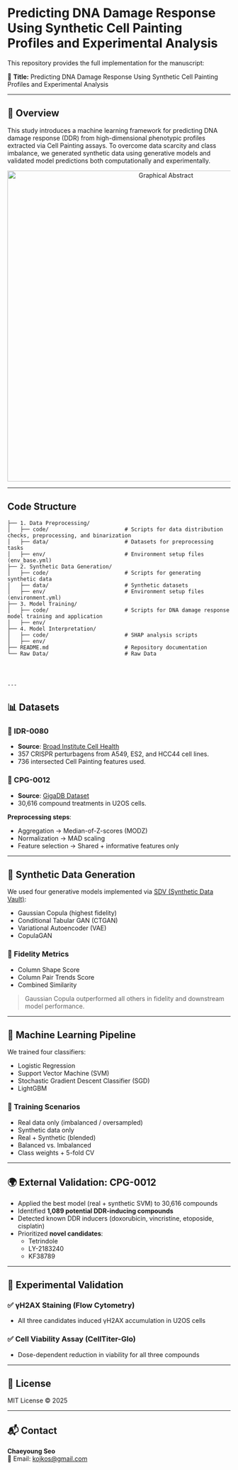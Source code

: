 # Predicting DNA Damage Response Using Synthetic Cell Painting Profiles and Experimental Analysis

This repository provides the full implementation for the manuscript:

📄 **Title:** Predicting DNA Damage Response Using Synthetic Cell Painting Profiles and Experimental Analysis

---

## 📌 Overview

This study introduces a machine learning framework for predicting DNA damage response (DDR) from high-dimensional phenotypic profiles extracted via Cell Painting assays. To overcome data scarcity and class imbalance, we generated synthetic data using generative models and validated model predictions both computationally and experimentally.

<p align="center">
  <img src="Figure1_Graphic_Abstract.png" width="700" alt="Graphical Abstract">
</p>

---


## **Code Structure**
```plaintext
├── 1. Data Preprocessing/            
│   ├── code/                        # Scripts for data distribution checks, preprocessing, and binarization
│   ├── data/                        # Datasets for preprocessing tasks
│   ├── env/                         # Environment setup files (env_base.yml)
├── 2. Synthetic Data Generation/          
│   ├── code/                        # Scripts for generating synthetic data
│   ├── data/                        # Synthetic datasets
│   ├── env/                         # Environment setup files (environment.yml)
├── 3. Model Training/                
│   ├── code/                        # Scripts for DNA damage response model training and application
│   ├── env/                          
├── 4. Model Interpretation/
│   ├── code/                        # SHAP analysis scripts
│   ├── env/
├── README.md                        # Repository documentation
└── Raw Data/                        # Raw Data




---

```
## 📊 Datasets

### 🔹 IDR-0080
- **Source**: [Broad Institute Cell Health](https://github.com/broadinstitute/cell-health)
- 357 CRISPR perturbagens from A549, ES2, and HCC44 cell lines.
- 736 intersected Cell Painting features used.

### 🔹 CPG-0012
- **Source**: [GigaDB Dataset](https://gigadb.org/dataset/view/id/100351)
- 30,616 compound treatments in U2OS cells.

**Preprocessing steps**:
- Aggregation → Median-of-Z-scores (MODZ)  
- Normalization → MAD scaling  
- Feature selection → Shared + informative features only

---

## 🧬 Synthetic Data Generation

We used four generative models implemented via [SDV (Synthetic Data Vault)](https://github.com/sdv-dev/SDV):

- Gaussian Copula (highest fidelity)
- Conditional Tabular GAN (CTGAN)
- Variational Autoencoder (VAE)
- CopulaGAN

### 🧪 Fidelity Metrics
- Column Shape Score
- Column Pair Trends Score
- Combined Similarity

> Gaussian Copula outperformed all others in fidelity and downstream model performance.

---

## 🤖 Machine Learning Pipeline

We trained four classifiers:
- Logistic Regression  
- Support Vector Machine (SVM)  
- Stochastic Gradient Descent Classifier (SGD)  
- LightGBM

### 🧠 Training Scenarios
- Real data only (imbalanced / oversampled)  
- Synthetic data only  
- Real + Synthetic (blended)  
- Balanced vs. Imbalanced  
- Class weights + 5-fold CV


---

## 🌍 External Validation: CPG-0012

- Applied the best model (real + synthetic SVM) to 30,616 compounds  
- Identified **1,089 potential DDR-inducing compounds**
- Detected known DDR inducers (doxorubicin, vincristine, etoposide, cisplatin)
- Prioritized **novel candidates**:
  - Tetrindole  
  - LY-2183240  
  - KF38789

---

## 🧪 Experimental Validation

### ✅ γH2AX Staining (Flow Cytometry)
- All three candidates induced γH2AX accumulation in U2OS cells

### ✅ Cell Viability Assay (CellTiter-Glo)
- Dose-dependent reduction in viability for all three compounds

---

## 🧾 License

MIT License © 2025

---

## 📬 Contact

**Chaeyoung Seo**  
📧 Email: kojkos@gmail.com

